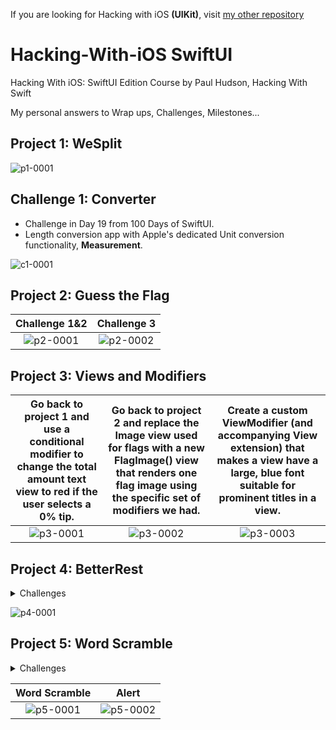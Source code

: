 If you are looking for Hacking with iOS **(UIKit)**, visit [my other repository](https://github.com/aysilsimgekaracan/HackingWithSwift)

# Hacking-With-iOS SwiftUI
Hacking With iOS: SwiftUI Edition Course by Paul Hudson, Hacking With Swift

My personal answers to Wrap ups, Challenges, Milestones...

## Project 1: WeSplit
![p1-0001](https://github.com/aysilsimgekaracan/Hacking-With-iOS/blob/main/pics/p1-001.png)

## Challenge 1: Converter
* Challenge in Day 19 from 100 Days of SwiftUI.
* Length conversion app with Apple's dedicated Unit conversion functionality, **Measurement**.

![c1-0001](https://github.com/aysilsimgekaracan/Hacking-With-iOS-SwiftUI/blob/main/pics/c1-001.png)


## Project 2: Guess the Flag
Challenge 1&2             |  Challenge 3
:-------------------------:|:-------------------------:
![p2-0001](https://github.com/aysilsimgekaracan/Hacking-With-iOS-SwiftUI/blob/main/pics/p2-001.png)  |  ![p2-0002](https://github.com/aysilsimgekaracan/Hacking-With-iOS-SwiftUI/blob/main/pics/p2-002.png)

## Project 3: Views and Modifiers
Go back to project 1 and use a conditional modifier to change the total amount text view to red if the user selects a 0% tip.|  Go back to project 2 and replace the Image view used for flags with a new FlagImage() view that renders one flag image using the specific set of modifiers we had. |  Create a custom ViewModifier (and accompanying View extension) that makes a view have a large, blue font suitable for prominent titles in a view.
:-------------------------:|:-------------------------:|:-------------------------:
![p3-0001](https://github.com/aysilsimgekaracan/Hacking-With-iOS-SwiftUI/blob/main/pics/p3-001.png)  |  ![p3-0002](https://github.com/aysilsimgekaracan/Hacking-With-iOS-SwiftUI/blob/main/pics/p3-002.png) |  ![p3-0003](https://github.com/aysilsimgekaracan/Hacking-With-iOS-SwiftUI/blob/main/pics/p3-003.png)

## Project 4: BetterRest
<details>
  <summary>Challenges</summary>
  <li>Replace each VStack in our form with a Section, where the text view is the title of the section.</li>
  <li>Replace the “Number of cups” stepper with a Picker showing the same range of values.</li>
  <li>Change the user interface so that it always shows their recommended bedtime using a nice and large font. You should be able to remove the “Calculate” button entirely.</li>

</details>

![p4-0001](https://github.com/aysilsimgekaracan/Hacking-With-iOS-SwiftUI/blob/main/pics/p4-001.png)

## Project 5: Word Scramble
<details>
  <summary>Challenges</summary>
  <li>Disallow answers that are shorter than three letters or are just our start word.</li>
  <li>Add a toolbar button that calls startGame(), so users can restart with a new word whenever they want to.</li>
  <li>Put a text view somewhere so you can track and show the player’s score for a given root word. How you calculate score is down to you, but something involving number of words and their letter count would be reasonable.</li>

</details>

Word Scramble             |  Alert
:-------------------------:|:-------------------------:
![p5-0001](https://github.com/aysilsimgekaracan/Hacking-With-iOS-SwiftUI/blob/main/pics/p5-001.png)  |  ![p5-0002](https://github.com/aysilsimgekaracan/Hacking-With-iOS-SwiftUI/blob/main/pics/p5-002.png)

